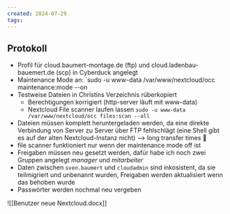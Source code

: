```yaml
---
created: 2024-07-29
tags:
---
```

## Protokoll


- Profil für cloud.baumert-montage.de (ftp) und cloud.ladenbau-bauemert.de (scp) in Cyberduck angelegt
- Maintenance Mode an: `sudo -u www-data /var/www/nextcloud/occ maintenance:mode --on
- Testweise Dateien in Christins Verzeichnis rüberkopiert
	- Berechtigungen korrigiert (http-server läuft mit www-data)
	- Nextcloud File scanner laufen lassen `sudo -u www-data /var/www/nextcloud/occ files:scan --all`
- Dateien müssen komplett heruntergeladen werden, da eine direkte Verbindung von Server zu Server über FTP fehlschlägt (eine Shell gibt es auf der alten Nextcloud-Instanz nicht) --> long transfer times 🥱
- file scanner funktioniert nur wenn der maintenance mode off ist
- Freigaben müssen neu gesetzt werden, dafür habe ich noch zwei Gruppen angelegt *manager* und *mitarbeiter*
- Daten zwischen `sven.baumert` und `cloudadmin` sind inkosistent, da sie teilmigriert und unbenannt wurden, Freigaben werden aktualisiert wenn das behoben wurde
- Passwörter werden nochmal neu vergeben


![[Benutzer neue Nextcloud.docx]]